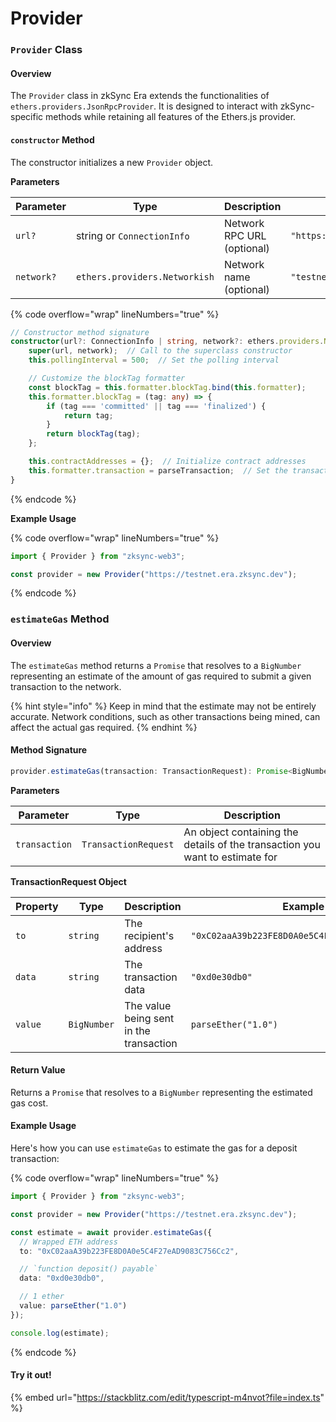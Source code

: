 # Provider

### `Provider` Class

#### Overview

The `Provider` class in zkSync Era extends the functionalities of `ethers.providers.JsonRpcProvider`. It is designed to interact with zkSync-specific methods while retaining all features of the Ethers.js provider.

#### `constructor` Method

The constructor initializes a new `Provider` object.

**Parameters**

| Parameter  | Type                          | Description                | Example                            |
| ---------- | ----------------------------- | -------------------------- | ---------------------------------- |
| `url?`     | string or `ConnectionInfo`    | Network RPC URL (optional) | `"https://testnet.era.zksync.dev"` |
| `network?` | `ethers.providers.Networkish` | Network name (optional)    | `"testnet"`                        |

{% code overflow="wrap" lineNumbers="true" %}
```typescript
// Constructor method signature
constructor(url?: ConnectionInfo | string, network?: ethers.providers.Networkish) {
    super(url, network);  // Call to the superclass constructor
    this.pollingInterval = 500;  // Set the polling interval

    // Customize the blockTag formatter
    const blockTag = this.formatter.blockTag.bind(this.formatter);
    this.formatter.blockTag = (tag: any) => {
        if (tag === 'committed' || tag === 'finalized') {
            return tag;
        }
        return blockTag(tag);
    };

    this.contractAddresses = {};  // Initialize contract addresses
    this.formatter.transaction = parseTransaction;  // Set the transaction formatter
}

```
{% endcode %}

**Example Usage**

{% code overflow="wrap" lineNumbers="true" %}
```typescript
import { Provider } from "zksync-web3";

const provider = new Provider("https://testnet.era.zksync.dev");
```
{% endcode %}

### `estimateGas` Method

#### Overview

The `estimateGas` method returns a `Promise` that resolves to a `BigNumber` representing an estimate of the amount of gas required to submit a given transaction to the network.

{% hint style="info" %}
Keep in mind that the estimate may not be entirely accurate. Network conditions, such as other transactions being mined, can affect the actual gas required.
{% endhint %}

#### Method Signature

```typescript
provider.estimateGas(transaction: TransactionRequest): Promise<BigNumber>
```

**Parameters**

| Parameter     | Type                 | Description                                                                  |
| ------------- | -------------------- | ---------------------------------------------------------------------------- |
| `transaction` | `TransactionRequest` | An object containing the details of the transaction you want to estimate for |

**TransactionRequest Object**

| Property | Type        | Description                             | Example                                        |
| -------- | ----------- | --------------------------------------- | ---------------------------------------------- |
| `to`     | `string`    | The recipient's address                 | `"0xC02aaA39b223FE8D0A0e5C4F27eAD9083C756Cc2"` |
| `data`   | `string`    | The transaction data                    | `"0xd0e30db0"`                                 |
| `value`  | `BigNumber` | The value being sent in the transaction | `parseEther("1.0")`                            |

#### Return Value

Returns a `Promise` that resolves to a `BigNumber` representing the estimated gas cost.

#### Example Usage&#x20;

Here's how you can use `estimateGas` to estimate the gas for a deposit transaction:

{% code overflow="wrap" lineNumbers="true" %}
```typescript
import { Provider } from "zksync-web3";

const provider = new Provider("https://testnet.era.zksync.dev");

const estimate = await provider.estimateGas({
  // Wrapped ETH address
  to: "0xC02aaA39b223FE8D0A0e5C4F27eAD9083C756Cc2",

  // `function deposit() payable`
  data: "0xd0e30db0",

  // 1 ether
  value: parseEther("1.0")
});

console.log(estimate);
```
{% endcode %}

#### Try it out!

{% embed url="https://stackblitz.com/edit/typescript-m4nvot?file=index.ts" %}
